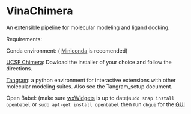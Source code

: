 # VinaChimera
An extensible pipeline for molecular modeling and ligand docking.

Requirements:

Conda environment: ( [Miniconda](https://docs.conda.io/en/latest/miniconda.html#) is recomended)


[UCSF Chimera](https://www.cgl.ucsf.edu/chimera/download.html): Dowload the installer of your choice and follow the directions.

[Tangram](https://github.com/insilichem/tangram): a python environment for interactive extensions with other molecular modeling suites. Also see the Tangram_setup document.

Open Babel: (make sure [wxWidgets](https://wiki.wxwidgets.org/Installing_and_configuring_under_Ubuntu) is up to date)```sudo snap install openbabel``` or ```sudo apt-get install openbabel```
then run ```obgui``` for the [GUI](https://open-babel.readthedocs.io/en/latest/GUI/GUI.html)


